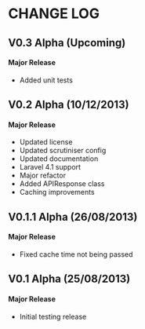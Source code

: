 CHANGE LOG
==========


## V0.3 Alpha (Upcoming)
#### Major Release

* Added unit tests


## V0.2 Alpha (10/12/2013)
#### Major Release

* Updated license
* Updated scrutiniser config
* Updated documentation
* Laravel 4.1 support
* Major refactor
* Added APIResponse class
* Caching improvements


## V0.1.1 Alpha (26/08/2013)
#### Major Release

* Fixed cache time not being passed


## V0.1 Alpha (25/08/2013)
#### Major Release

* Initial testing release
